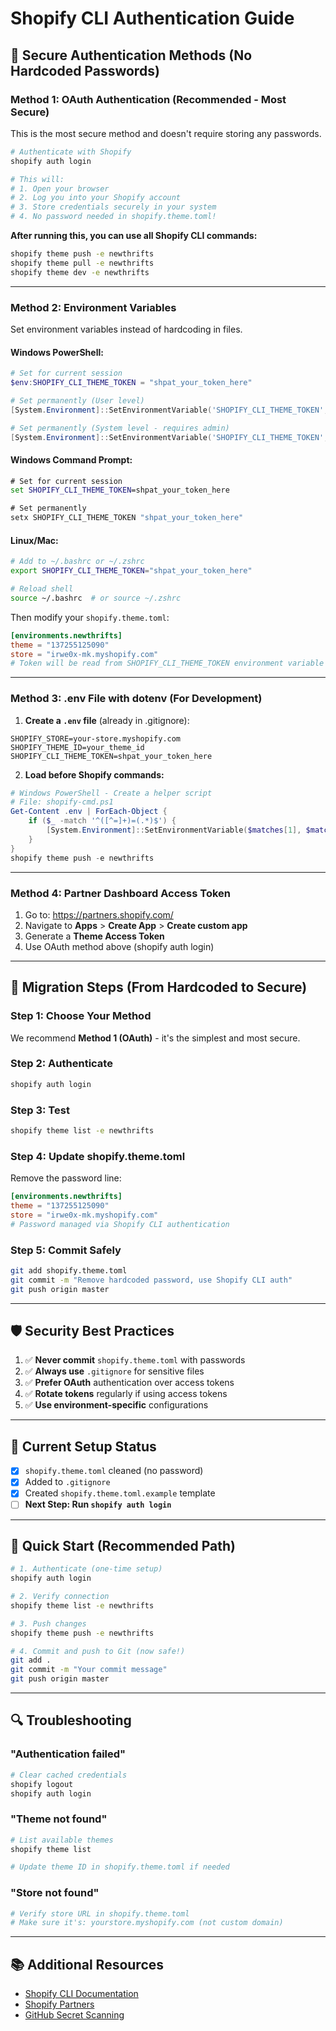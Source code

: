 # Shopify CLI Authentication Guide

## 🔐 Secure Authentication Methods (No Hardcoded Passwords)

### Method 1: OAuth Authentication (Recommended - Most Secure)

This is the most secure method and doesn't require storing any passwords.

```bash
# Authenticate with Shopify
shopify auth login

# This will:
# 1. Open your browser
# 2. Log you into your Shopify account
# 3. Store credentials securely in your system
# 4. No password needed in shopify.theme.toml!
```

**After running this, you can use all Shopify CLI commands:**
```bash
shopify theme push -e newthrifts
shopify theme pull -e newthrifts
shopify theme dev -e newthrifts
```

---

### Method 2: Environment Variables

Set environment variables instead of hardcoding in files.

#### Windows PowerShell:
```powershell
# Set for current session
$env:SHOPIFY_CLI_THEME_TOKEN = "shpat_your_token_here"

# Set permanently (User level)
[System.Environment]::SetEnvironmentVariable('SHOPIFY_CLI_THEME_TOKEN', 'shpat_your_token_here', 'User')

# Set permanently (System level - requires admin)
[System.Environment]::SetEnvironmentVariable('SHOPIFY_CLI_THEME_TOKEN', 'shpat_your_token_here', 'Machine')
```

#### Windows Command Prompt:
```cmd
# Set for current session
set SHOPIFY_CLI_THEME_TOKEN=shpat_your_token_here

# Set permanently
setx SHOPIFY_CLI_THEME_TOKEN "shpat_your_token_here"
```

#### Linux/Mac:
```bash
# Add to ~/.bashrc or ~/.zshrc
export SHOPIFY_CLI_THEME_TOKEN="shpat_your_token_here"

# Reload shell
source ~/.bashrc  # or source ~/.zshrc
```

Then modify your `shopify.theme.toml`:
```toml
[environments.newthrifts]
theme = "137255125090"
store = "irwe0x-mk.myshopify.com"
# Token will be read from SHOPIFY_CLI_THEME_TOKEN environment variable
```

---

### Method 3: .env File with dotenv (For Development)

1. **Create a `.env` file** (already in .gitignore):
```env
SHOPIFY_STORE=your-store.myshopify.com
SHOPIFY_THEME_ID=your_theme_id
SHOPIFY_CLI_THEME_TOKEN=shpat_your_token_here
```

2. **Load before Shopify commands:**
```powershell
# Windows PowerShell - Create a helper script
# File: shopify-cmd.ps1
Get-Content .env | ForEach-Object {
    if ($_ -match '^([^=]+)=(.*)$') {
        [System.Environment]::SetEnvironmentVariable($matches[1], $matches[2], 'Process')
    }
}
shopify theme push -e newthrifts
```

---

### Method 4: Partner Dashboard Access Token

1. Go to: https://partners.shopify.com/
2. Navigate to **Apps** > **Create App** > **Create custom app**
3. Generate a **Theme Access Token**
4. Use OAuth method above (shopify auth login)

---

## 🔄 Migration Steps (From Hardcoded to Secure)

### Step 1: Choose Your Method
We recommend **Method 1 (OAuth)** - it's the simplest and most secure.

### Step 2: Authenticate
```bash
shopify auth login
```

### Step 3: Test
```bash
shopify theme list -e newthrifts
```

### Step 4: Update shopify.theme.toml
Remove the password line:
```toml
[environments.newthrifts]
theme = "137255125090"
store = "irwe0x-mk.myshopify.com"
# Password managed via Shopify CLI authentication
```

### Step 5: Commit Safely
```bash
git add shopify.theme.toml
git commit -m "Remove hardcoded password, use Shopify CLI auth"
git push origin master
```

---

## 🛡️ Security Best Practices

1. ✅ **Never commit** `shopify.theme.toml` with passwords
2. ✅ **Always use** `.gitignore` for sensitive files
3. ✅ **Prefer OAuth** authentication over access tokens
4. ✅ **Rotate tokens** regularly if using access tokens
5. ✅ **Use environment-specific** configurations

---

## 📝 Current Setup Status

- [x] `shopify.theme.toml` cleaned (no password)
- [x] Added to `.gitignore`
- [x] Created `shopify.theme.toml.example` template
- [ ] **Next Step: Run `shopify auth login`**

---

## 🚀 Quick Start (Recommended Path)

```bash
# 1. Authenticate (one-time setup)
shopify auth login

# 2. Verify connection
shopify theme list -e newthrifts

# 3. Push changes
shopify theme push -e newthrifts

# 4. Commit and push to Git (now safe!)
git add .
git commit -m "Your commit message"
git push origin master
```

---

## 🔍 Troubleshooting

### "Authentication failed"
```bash
# Clear cached credentials
shopify logout
shopify auth login
```

### "Theme not found"
```bash
# List available themes
shopify theme list

# Update theme ID in shopify.theme.toml if needed
```

### "Store not found"
```bash
# Verify store URL in shopify.theme.toml
# Make sure it's: yourstore.myshopify.com (not custom domain)
```

---

## 📚 Additional Resources

- [Shopify CLI Documentation](https://shopify.dev/docs/themes/tools/cli)
- [Shopify Partners](https://partners.shopify.com/)
- [GitHub Secret Scanning](https://docs.github.com/en/code-security/secret-scanning)


